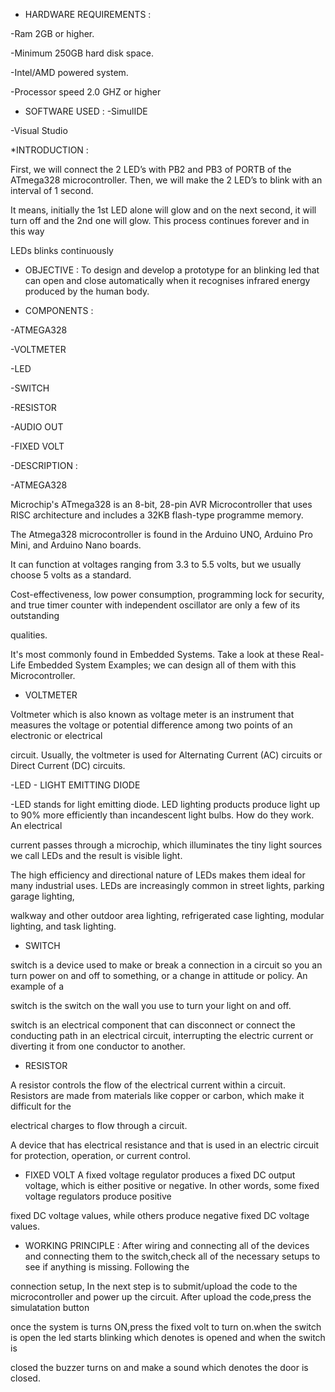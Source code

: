 * HARDWARE REQUIREMENTS :

-Ram 2GB or higher.

-Minimum 250GB hard disk space.

-Intel/AMD powered system.

-Processor speed 2.0 GHZ or higher

* SOFTWARE USED :
-SimulIDE

-Visual Studio

*INTRODUCTION :

First, we will connect the 2 LED’s with PB2 and PB3 of PORTB of the ATmega328 microcontroller. Then, we will make the 2 LED’s to blink with an interval of 1 second.

It means, initially the 1st LED alone will glow and on the next second, it will turn off and the 2nd one will glow. This process continues forever and in this way

LEDs blinks continuously

* OBJECTIVE :
To design and develop a prototype for an blinking led that can open and close automatically when it recognises infrared energy produced by the human body.

* COMPONENTS :

-ATMEGA328

-VOLTMETER

-LED

-SWITCH

-RESISTOR

-AUDIO OUT

-FIXED VOLT

-DESCRIPTION :

-ATMEGA328

Microchip's ATmega328 is an 8-bit, 28-pin AVR Microcontroller that uses RISC architecture and includes a 32KB flash-type programme memory.

The Atmega328 microcontroller is found in the Arduino UNO, Arduino Pro Mini, and Arduino Nano boards.

It can function at voltages ranging from 3.3 to 5.5 volts, but we usually choose 5 volts as a standard.

Cost-effectiveness, low power consumption, programming lock for security, and true timer counter with independent oscillator are only a few of its outstanding

qualities.

It's most commonly found in Embedded Systems. Take a look at these Real-Life Embedded System Examples; we can design all of them with this Microcontroller.

* VOLTMETER

Voltmeter which is also known as voltage meter is an instrument that measures the voltage or potential difference among two points of an electronic or electrical

circuit. Usually, the voltmeter is used for Alternating Current (AC) circuits or Direct Current (DC) circuits.

-LED - LIGHT EMITTING DIODE

-LED stands for light emitting diode. LED lighting products produce light up to 90% more efficiently than incandescent light bulbs. How do they work. An electrical

current passes through a microchip, which illuminates the tiny light sources we call LEDs and the result is visible light.

The high efficiency and directional nature of LEDs makes them ideal for many industrial uses. LEDs are increasingly common in street lights, parking garage lighting,

walkway and other outdoor area lighting, refrigerated case lighting, modular lighting, and task lighting.

* SWITCH 

switch is a device used to make or break a connection in a circuit so you an turn power on and off to something, or a change in attitude or policy. An example of a

switch is the switch on the wall you use to turn your light on and off.

switch is an electrical component that can disconnect or connect the conducting path in an electrical circuit, interrupting the electric current or diverting it from one conductor to another.

* RESISTOR

A resistor controls the flow of the electrical current within a circuit. Resistors are made from materials like copper or carbon, which make it difficult for the

electrical charges to flow through a circuit.

A device that has electrical resistance and that is used in an electric circuit for protection, operation, or current control.

* FIXED VOLT
A fixed voltage regulator produces a fixed DC output voltage, which is either positive or negative. In other words, some fixed voltage regulators produce positive

fixed DC voltage values, while others produce negative fixed DC voltage values.

* WORKING PRINCIPLE :
After wiring and connecting all of the devices and connecting them to the switch,check all of the necessary setups to see if anything is missing. Following the

connection setup, In the next step is to submit/upload the code to the microcontroller and power up the circuit. After upload the code,press the simulatation button

once the system is turns ON,press the fixed volt to turn on.when the switch is open the led starts blinking which denotes  is opened and when the switch is

closed the buzzer turns on and make a sound which denotes the door is closed.
